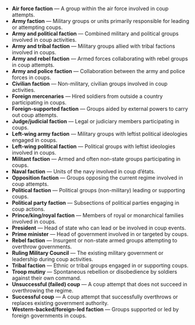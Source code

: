 - **Air force faction** — A group within the air force involved in coup attempts.  
- **Army faction** — Military groups or units primarily responsible for leading or attempting coups.  
- **Army and political faction** — Combined military and political groups involved in coup activities.  
- **Army and tribal faction** — Military groups allied with tribal factions involved in coups.  
- **Army and rebel faction** — Armed forces collaborating with rebel groups in coup attempts.  
- **Army and police faction** — Collaboration between the army and police forces in coups.  
- **Civilian faction** — Non-military, civilian groups involved in coup activities.  
- **Foreign mercenaries** — Hired soldiers from outside a country participating in coups.  
- **Foreign-supported faction** — Groups aided by external powers to carry out coup attempts.  
- **Judge/judicial faction** — Legal or judiciary members participating in coups.  
- **Left-wing army faction** — Military groups with leftist political ideologies engaged in coups.  
- **Left-wing political faction** — Political groups with leftist ideologies involved in coups.  
- **Militant faction** — Armed and often non-state groups participating in coups.  
- **Naval faction** — Units of the navy involved in coup d’états.  
- **Opposition faction** — Groups opposing the current regime involved in coup attempts.  
- **Political faction** — Political groups (non-military) leading or supporting coups.  
- **Political party faction** — Subsections of political parties engaging in coup actions.  
- **Prince/king/royal faction** — Members of royal or monarchical families involved in coups.  
- **President** — Head of state who can lead or be involved in coup events.  
- **Prime minister** — Head of government involved in or targeted by coups.  
- **Rebel faction** — Insurgent or non-state armed groups attempting to overthrow governments.  
- **Ruling Military Council** — The existing military government or leadership during coup activities.  
- **Tribal faction** — Ethnic or tribal groups engaged in or supporting coups.  
- **Troop mutiny** — Spontaneous rebellion or disobedience by soldiers against their own command.  
- **Unsuccessful (failed) coup** — A coup attempt that does not succeed in overthrowing the regime.  
- **Successful coup** — A coup attempt that successfully overthrows or replaces existing government authority.  
- **Western-backed/foreign-led faction** — Groups supported or led by foreign governments in coups.
